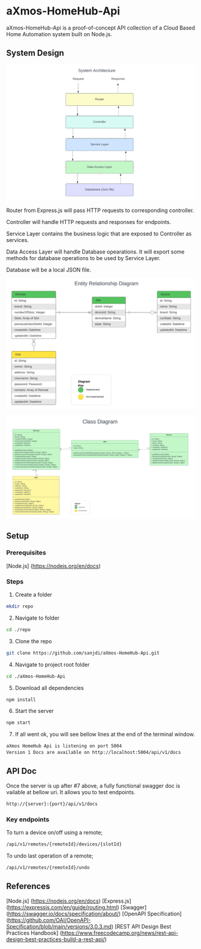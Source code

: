 # aXmos-HomeHub-Api
aXmos-HomeHub-Api is a proof-of-concept API collection of a Cloud Based Home Automation system built on Node.js. 

## System Design
![SA](src/docs/SA.png)

Router from Express.js will pass HTTP requests to corresponding controller.

Controller will handle HTTP requests and responses for endpoints.

Service Layer contains the business logic that are exposed to Controller as services.

Data Access Layer will handle Database opearations. It will export some methods for database operations to be used by Service Layer.

Database will be a local JSON file.

![ERD](src/docs/ERD.png)

![CD](src/docs/CD.png)

## Setup
### Prerequisites
[Node.js] (https://nodejs.org/en/docs)

### Steps
1. Create a folder
```sh
mkdir repo
```
2. Navigate to folder
```sh
cd ./repo
```
3. Clone the repo
```sh
git clone https://github.com/sanjdi/aXmos-HomeHub-Api.git
```
4. Navigate to project root folder
```sh
cd ./aXmos-HomeHub-Api
```
5. Download all dependencies
```sh
npm install
```
6. Start the server
```sh
npm start
```
7. If all went ok, you will see bellow lines at the end of the terminal window.
```sh
aXmos HomeHub Api is listening on port 5004
Version 1 Docs are available on http://localhost:5004/api/v1/docs
```

## API Doc
Once the server is up after #7 above, a fully functional swagger doc is vailable at bellow uri. It allows you to test endpoints.
```sh
http://{server}:{port}/api/v1/docs
```

### Key endpoints
To turn a device on/off using a remote;
```sh
/api/v1/remotes/{remoteId}/devices/{slotId}
```
To undo last operation of a remote;
```sh
/api/v1/remotes/{remoteId}/undo
```

## References
[Node.js] (https://nodejs.org/en/docs)
[Express.js] (https://expressjs.com/en/guide/routing.html)
[Swagger] (https://swagger.io/docs/specification/about/)
[OpenAPI Specification] (https://github.com/OAI/OpenAPI-Specification/blob/main/versions/3.0.3.md)
[REST API Design Best Practices Handbook] (https://www.freecodecamp.org/news/rest-api-design-best-practices-build-a-rest-api/)


